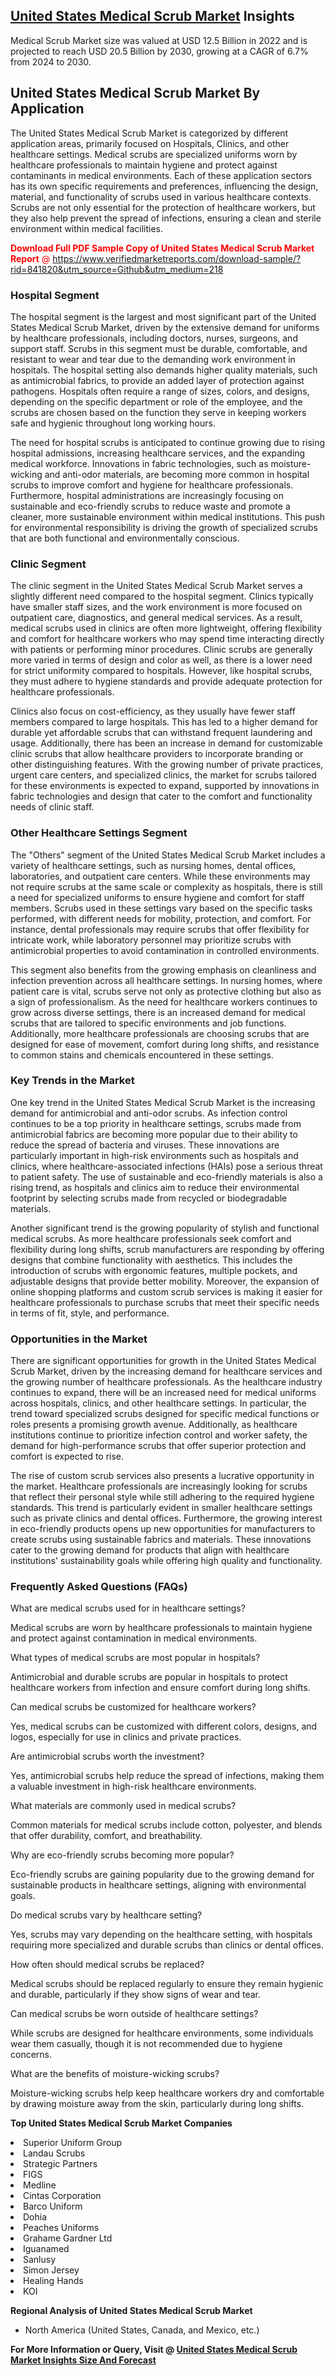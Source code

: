 <h2><a href="https://www.verifiedmarketreports.com/download-sample/?rid=841820&amp;utm_source=Github&amp;utm_medium=218" target="_blank">United States Medical Scrub Market</a> Insights</h2><p>Medical Scrub Market size was valued at USD 12.5 Billion in 2022 and is projected to reach USD 20.5 Billion by 2030, growing at a CAGR of 6.7% from 2024 to 2030.</p><p><h2>United States Medical Scrub Market By Application</h2> <p>The United States Medical Scrub Market is categorized by different application areas, primarily focused on Hospitals, Clinics, and other healthcare settings. Medical scrubs are specialized uniforms worn by healthcare professionals to maintain hygiene and protect against contaminants in medical environments. Each of these application sectors has its own specific requirements and preferences, influencing the design, material, and functionality of scrubs used in various healthcare contexts. Scrubs are not only essential for the protection of healthcare workers, but they also help prevent the spread of infections, ensuring a clean and sterile environment within medical facilities.</p> <p><p><span class=""><span style="color: #ff0000;"><strong>Download Full PDF Sample Copy of United States Medical Scrub Market Report</strong> @ </span><a href="https://www.verifiedmarketreports.com/download-sample/?rid=841820&amp;utm_source=Github&amp;utm_medium=218" target="_blank">https://www.verifiedmarketreports.com/download-sample/?rid=841820&amp;utm_source=Github&amp;utm_medium=218</a></span></p></p> <h3>Hospital Segment</h3> <p>The hospital segment is the largest and most significant part of the United States Medical Scrub Market, driven by the extensive demand for uniforms by healthcare professionals, including doctors, nurses, surgeons, and support staff. Scrubs in this segment must be durable, comfortable, and resistant to wear and tear due to the demanding work environment in hospitals. The hospital setting also demands higher quality materials, such as antimicrobial fabrics, to provide an added layer of protection against pathogens. Hospitals often require a range of sizes, colors, and designs, depending on the specific department or role of the employee, and the scrubs are chosen based on the function they serve in keeping workers safe and hygienic throughout long working hours.</p> <p>The need for hospital scrubs is anticipated to continue growing due to rising hospital admissions, increasing healthcare services, and the expanding medical workforce. Innovations in fabric technologies, such as moisture-wicking and anti-odor materials, are becoming more common in hospital scrubs to improve comfort and hygiene for healthcare professionals. Furthermore, hospital administrations are increasingly focusing on sustainable and eco-friendly scrubs to reduce waste and promote a cleaner, more sustainable environment within medical institutions. This push for environmental responsibility is driving the growth of specialized scrubs that are both functional and environmentally conscious.</p> <h3>Clinic Segment</h3> <p>The clinic segment in the United States Medical Scrub Market serves a slightly different need compared to the hospital segment. Clinics typically have smaller staff sizes, and the work environment is more focused on outpatient care, diagnostics, and general medical services. As a result, medical scrubs used in clinics are often more lightweight, offering flexibility and comfort for healthcare workers who may spend time interacting directly with patients or performing minor procedures. Clinic scrubs are generally more varied in terms of design and color as well, as there is a lower need for strict uniformity compared to hospitals. However, like hospital scrubs, they must adhere to hygiene standards and provide adequate protection for healthcare professionals.</p> <p>Clinics also focus on cost-efficiency, as they usually have fewer staff members compared to large hospitals. This has led to a higher demand for durable yet affordable scrubs that can withstand frequent laundering and usage. Additionally, there has been an increase in demand for customizable clinic scrubs that allow healthcare providers to incorporate branding or other distinguishing features. With the growing number of private practices, urgent care centers, and specialized clinics, the market for scrubs tailored for these environments is expected to expand, supported by innovations in fabric technologies and design that cater to the comfort and functionality needs of clinic staff.</p> <h3>Other Healthcare Settings Segment</h3> <p>The "Others" segment of the United States Medical Scrub Market includes a variety of healthcare settings, such as nursing homes, dental offices, laboratories, and outpatient care centers. While these environments may not require scrubs at the same scale or complexity as hospitals, there is still a need for specialized uniforms to ensure hygiene and comfort for staff members. Scrubs used in these settings vary based on the specific tasks performed, with different needs for mobility, protection, and comfort. For instance, dental professionals may require scrubs that offer flexibility for intricate work, while laboratory personnel may prioritize scrubs with antimicrobial properties to avoid contamination in controlled environments.</p> <p>This segment also benefits from the growing emphasis on cleanliness and infection prevention across all healthcare settings. In nursing homes, where patient care is vital, scrubs serve not only as protective clothing but also as a sign of professionalism. As the need for healthcare workers continues to grow across diverse settings, there is an increased demand for medical scrubs that are tailored to specific environments and job functions. Additionally, more healthcare professionals are choosing scrubs that are designed for ease of movement, comfort during long shifts, and resistance to common stains and chemicals encountered in these settings.</p> <h3>Key Trends in the Market</h3> <p>One key trend in the United States Medical Scrub Market is the increasing demand for antimicrobial and anti-odor scrubs. As infection control continues to be a top priority in healthcare settings, scrubs made from antimicrobial fabrics are becoming more popular due to their ability to reduce the spread of bacteria and viruses. These innovations are particularly important in high-risk environments such as hospitals and clinics, where healthcare-associated infections (HAIs) pose a serious threat to patient safety. The use of sustainable and eco-friendly materials is also a rising trend, as hospitals and clinics aim to reduce their environmental footprint by selecting scrubs made from recycled or biodegradable materials.</p> <p>Another significant trend is the growing popularity of stylish and functional medical scrubs. As more healthcare professionals seek comfort and flexibility during long shifts, scrub manufacturers are responding by offering designs that combine functionality with aesthetics. This includes the introduction of scrubs with ergonomic features, multiple pockets, and adjustable designs that provide better mobility. Moreover, the expansion of online shopping platforms and custom scrub services is making it easier for healthcare professionals to purchase scrubs that meet their specific needs in terms of fit, style, and performance.</p> <h3>Opportunities in the Market</h3> <p>There are significant opportunities for growth in the United States Medical Scrub Market, driven by the increasing demand for healthcare services and the growing number of healthcare professionals. As the healthcare industry continues to expand, there will be an increased need for medical uniforms across hospitals, clinics, and other healthcare settings. In particular, the trend toward specialized scrubs designed for specific medical functions or roles presents a promising growth avenue. Additionally, as healthcare institutions continue to prioritize infection control and worker safety, the demand for high-performance scrubs that offer superior protection and comfort is expected to rise.</p> <p>The rise of custom scrub services also presents a lucrative opportunity in the market. Healthcare professionals are increasingly looking for scrubs that reflect their personal style while still adhering to the required hygiene standards. This trend is particularly evident in smaller healthcare settings such as private clinics and dental offices. Furthermore, the growing interest in eco-friendly products opens up new opportunities for manufacturers to create scrubs using sustainable fabrics and materials. These innovations cater to the growing demand for products that align with healthcare institutions' sustainability goals while offering high quality and functionality.</p> <h3>Frequently Asked Questions (FAQs)</h3> <p>What are medical scrubs used for in healthcare settings?</p> <p>Medical scrubs are worn by healthcare professionals to maintain hygiene and protect against contamination in medical environments.</p> <p>What types of medical scrubs are most popular in hospitals?</p> <p>Antimicrobial and durable scrubs are popular in hospitals to protect healthcare workers from infection and ensure comfort during long shifts.</p> <p>Can medical scrubs be customized for healthcare workers?</p> <p>Yes, medical scrubs can be customized with different colors, designs, and logos, especially for use in clinics and private practices.</p> <p>Are antimicrobial scrubs worth the investment?</p> <p>Yes, antimicrobial scrubs help reduce the spread of infections, making them a valuable investment in high-risk healthcare environments.</p> <p>What materials are commonly used in medical scrubs?</p> <p>Common materials for medical scrubs include cotton, polyester, and blends that offer durability, comfort, and breathability.</p> <p>Why are eco-friendly scrubs becoming more popular?</p> <p>Eco-friendly scrubs are gaining popularity due to the growing demand for sustainable products in healthcare settings, aligning with environmental goals.</p> <p>Do medical scrubs vary by healthcare setting?</p> <p>Yes, scrubs may vary depending on the healthcare setting, with hospitals requiring more specialized and durable scrubs than clinics or dental offices.</p> <p>How often should medical scrubs be replaced?</p> <p>Medical scrubs should be replaced regularly to ensure they remain hygienic and durable, particularly if they show signs of wear and tear.</p> <p>Can medical scrubs be worn outside of healthcare settings?</p> <p>While scrubs are designed for healthcare environments, some individuals wear them casually, though it is not recommended due to hygiene concerns.</p> <p>What are the benefits of moisture-wicking scrubs?</p> <p>Moisture-wicking scrubs help keep healthcare workers dry and comfortable by drawing moisture away from the skin, particularly during long shifts.</p> </p><p><strong>Top United States Medical Scrub Market Companies</strong></p><div data-test-id=""><p><li>Superior Uniform Group</li><li> Landau Scrubs</li><li> Strategic Partners</li><li> FIGS</li><li> Medline</li><li> Cintas Corporation</li><li> Barco Uniform</li><li> Dohia</li><li> Peaches Uniforms</li><li> Grahame Gardner Ltd</li><li> Iguanamed</li><li> Sanlusy</li><li> Simon Jersey</li><li> Healing Hands</li><li> KOI</li></p><div><strong>Regional Analysis of&nbsp;United States Medical Scrub Market</strong></div><ul><li dir="ltr"><p dir="ltr">North America&nbsp;(United States, Canada, and Mexico, etc.)</p></li></ul><p><strong>For More Information or Query, Visit @&nbsp;</strong><strong><a href="https://www.verifiedmarketreports.com/product/medical-scrub-market/?utm_source=Github&amp;utm_medium=218" target="_blank">United States Medical Scrub Market Insights Size And Forecast</a></strong></p></div>
